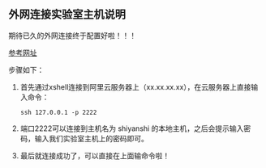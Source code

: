 ## 外网连接实验室主机说明

期待已久的外网连接终于配置好啦！！！

[参考网址](https://www.jianshu.com/p/3cd2793ba719 )

步骤如下：

1. 首先通过xshell连接到阿里云服务器上（xx.xx.xx.xx），在云服务器上直接输入命令：

   `ssh 127.0.0.1 -p 2222`

2. 端口2222可以连接到主机名为 shiyanshi 的本地主机，之后会提示输入密码，输入我们实验室主机上的密码即可。

3. 最后就连接成功了，可以直接在上面输命令啦！